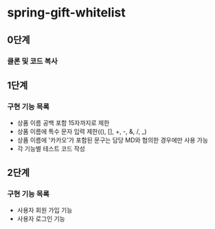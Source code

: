 # spring-gift-whitelist

## 0단계
### 클론 및 코드 복사


## 1단계
### 구현 기능 목록
- 상품 이름 공백 포함 15자까지로 제한
- 상품 이름에 특수 문자 입력 제한((), [], +, -, &, /, _)
- 상품 이름에 '카카오'가 포함된 문구는 담당 MD와 협의한 경우에만 사용 가능
- 각 기능별 테스트 코드 작성


## 2단계
### 구현 기능 목록
- 사용자 회원 가입 기능
- 사용자 로그인 기능
